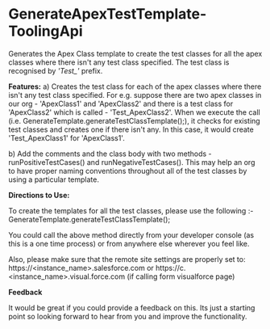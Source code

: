 # GenerateApexTestTemplate-ToolingApi

Generates the Apex Class template to create the test classes for all the apex classes where there isn't any test class specified. The test class is recognised by <i>'Test_'</i> prefix. 

<b>Features:</b>
a) Creates the test class for each of the apex classes where there isn't any test class specified. For e.g. suppose there are two apex classes in our org - 'ApexClass1' and 'ApexClass2' and there is a test class for 'ApexClass2' which is called - 'Test_ApexClass2'. When we execute the call (i.e. GenerateTemplate.generateTestClassTemplate();), it checks for existing test classes and creates one if there isn't any. In this case, it would create 'Test_ApexClass1' for 'ApexClass1'.

b) Add the comments and the class body with two methods - runPositiveTestCases() and runNegativeTestCases(). This may help an org to have proper naming conventions throughout all of the test classes by using a particular template.


<b>Directions to Use:</b>

To create the templates for all the test classes, please use the following :- 
GenerateTemplate.generateTestClassTemplate(); 

You could call the above method directly from your developer console (as this is a one time process) or from anywhere else wherever you feel like. 

Also, please make sure that the remote site settings are properly set to:
https://<instance_name>.salesforce.com
or
https://c.<instance_name>.visual.force.com (if calling form visualforce page)


<b>Feedback</b>

It would be great if you could provide a feedback on this. Its just a starting point so looking forward to hear from you and improve the functionality.

